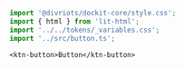 ```js script
import '@divriots/dockit-core/style.css';
import { html } from 'lit-html';
import '../../tokens/_variables.css';
import '../src/button.ts';
```

```html:html
<ktn-button>Button</ktn-button>
```
